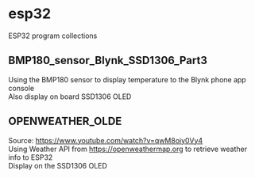 # esp32
ESP32 program collections

## BMP180_sensor_Blynk_SSD1306_Part3
Using the BMP180 sensor to display temperature to the Blynk phone app console<br>
Also display on board SSD1306 OLED <br>


## OPENWEATHER_OLDE
Source: https://www.youtube.com/watch?v=qwM8oiy0Vy4 <br>
Using Weather API from https://openweathermap.org to retrieve weather info to ESP32 <br>
Display on the SSD1306 OLED
